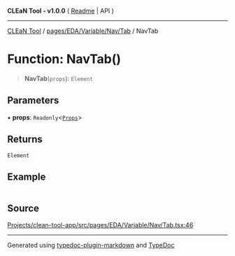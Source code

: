 **CLEaN Tool - v1.0.0** ( [Readme](../../../../../../README.md) \| API )

***

[CLEaN Tool](../../../../../../modules.md) / [pages/EDA/Variable/Nav/Tab](../README.md) / NavTab

# Function: NavTab()

> **NavTab**(`props`): `Element`

## Parameters

▪ **props**: `Readonly`\<[`Props`](../private/interfaces/Props.md)\>

## Returns

`Element`

## Example

```ts

```

## Source

[Projects/clean-tool-app/src/pages/EDA/Variable/Nav/Tab.tsx:46](https://github.com/yuckyh/clean-tool-app/)

***

Generated using [typedoc-plugin-markdown](https://www.npmjs.com/package/typedoc-plugin-markdown) and [TypeDoc](https://typedoc.org/)
